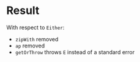 # Result

With respect to `Either`:

- `zipWith` removed
- `ap` removed
- `getOrThrow` throws `E` instead of a standard error
